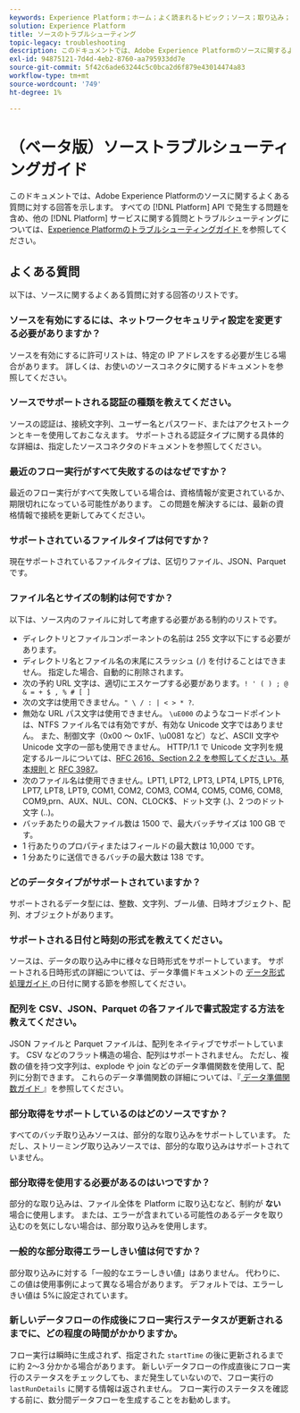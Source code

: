 ```yaml
---
keywords: Experience Platform；ホーム；よく読まれるトピック；ソース；取り込み；トラブルシューティング；ソースのトラブルシューティング；ソース faq;faq；ソースコネクタ；ソースコネクタ；ソースコネクタ faq；ソースコネクタ；ソースコネクタのトラブルシューティング；
solution: Experience Platform
title: ソースのトラブルシューティング
topic-legacy: troubleshooting
description: このドキュメントでは、Adobe Experience Platformのソースに関するよくある質問に対する回答を示します。
exl-id: 94875121-7d4d-4eb2-8760-aa795933dd7e
source-git-commit: 5f42c6ade63244c5c0bca2d6f879e43014474a83
workflow-type: tm+mt
source-wordcount: '749'
ht-degree: 1%

---
```


# （ベータ版）ソーストラブルシューティングガイド

このドキュメントでは、Adobe Experience Platformのソースに関するよくある質問に対する回答を示します。 すべての [!DNL Platform] API で発生する問題を含め、他の [!DNL Platform] サービスに関する質問とトラブルシューティングについては、[Experience Platformのトラブルシューティングガイド ](../landing/troubleshooting.md) を参照してください。

## よくある質問

以下は、ソースに関するよくある質問に対する回答のリストです。

### ソースを有効にするには、ネットワークセキュリティ設定を変更する必要がありますか？

ソースを有効にするに許可リストは、特定の IP アドレスをする必要が生じる場合があります。 詳しくは、お使いのソースコネクタに関するドキュメントを参照してください。

### ソースでサポートされる認証の種類を教えてください。

ソースの認証は、接続文字列、ユーザー名とパスワード、またはアクセストークンとキーを使用しておこなえます。 サポートされる認証タイプに関する具体的な詳細は、指定したソースコネクタのドキュメントを参照してください。

### 最近のフロー実行がすべて失敗するのはなぜですか？

最近のフロー実行がすべて失敗している場合は、資格情報が変更されているか、期限切れになっている可能性があります。 この問題を解決するには、最新の資格情報で接続を更新してみてください。

### サポートされているファイルタイプは何ですか？

現在サポートされているファイルタイプは、区切りファイル、JSON、Parquet です。

### ファイル名とサイズの制約は何ですか？

以下は、ソース内のファイルに対して考慮する必要がある制約のリストです。

- ディレクトリとファイルコンポーネントの名前は 255 文字以下にする必要があります。
- ディレクトリ名とファイル名の末尾にスラッシュ (`/`) を付けることはできません。 指定した場合、自動的に削除されます。
- 次の予約 URL 文字は、適切にエスケープする必要があります。`! ' ( ) ; @ & = + $ , % # [ ]`
- 次の文字は使用できません。`" \ / : | < > * ?`.
- 無効な URL パス文字は使用できません。 `\uE000` のようなコードポイントは、NTFS ファイル名では有効ですが、有効な Unicode 文字ではありません。 また、制御文字（0x00 ～ 0x1F、\u0081 など）など、ASCII 文字や Unicode 文字の一部も使用できません。 HTTP/1.1 で Unicode 文字列を規定するルールについては、[RFC 2616、Section 2.2 を参照してください。基本規則 ](https://www.ietf.org/rfc/rfc2616.txt) と [RFC 3987](https://www.ietf.org/rfc/rfc3987.txt)。
- 次のファイル名は使用できません。LPT1, LPT2, LPT3, LPT4, LPT5, LPT6, LPT7, LPT8, LPT9, COM1, COM2, COM3, COM4, COM5, COM6, COM8, COM9,prn、AUX、NUL、CON、CLOCK$、ドット文字 (.)、2 つのドット文字 (..)。
- バッチあたりの最大ファイル数は 1500 で、最大バッチサイズは 100 GB です。
- 1 行あたりのプロパティまたはフィールドの最大数は 10,000 です。
- 1 分あたりに送信できるバッチの最大数は 138 です。

### どのデータタイプがサポートされていますか？

サポートされるデータ型には、整数、文字列、ブール値、日時オブジェクト、配列、オブジェクトがあります。

### サポートされる日付と時刻の形式を教えてください。

ソースは、データの取り込み中に様々な日時形式をサポートしています。 サポートされる日時形式の詳細については、データ準備ドキュメントの [ データ形式処理ガイド ](../data-prep/data-handling.md#dates) の日付に関する節を参照してください。

### 配列を CSV、JSON、Parquet の各ファイルで書式設定する方法を教えてください。

JSON ファイルと Parquet ファイルは、配列をネイティブでサポートしています。 CSV などのフラット構造の場合、配列はサポートされません。 ただし、複数の値を持つ文字列は、explode や join などのデータ準備関数を使用して、配列に分割できます。 これらのデータ準備関数の詳細については、『[ データ準備関数ガイド ](../data-prep/functions.md#string)』を参照してください。

### 部分取得をサポートしているのはどのソースですか？

すべてのバッチ取り込みソースは、部分的な取り込みをサポートしています。 ただし、ストリーミング取り込みソースでは、部分的な取り込みはサポートされていません。

### 部分取得を使用する必要があるのはいつですか？

部分的な取り込みは、ファイル全体を Platform に取り込むなど、制約が **ない** 場合に使用します。 または、エラーが含まれている可能性のあるデータを取り込むのを気にしない場合は、部分取り込みを使用します。

### 一般的な部分取得エラーしきい値は何ですか？

部分取り込みに対する「一般的なエラーしきい値」はありません。 代わりに、この値は使用事例によって異なる場合があります。 デフォルトでは、エラーしきい値は 5%に設定されています。

### 新しいデータフローの作成後にフロー実行ステータスが更新されるまでに、どの程度の時間がかかりますか。

フロー実行は瞬時に生成されず、指定された `startTime` の後に更新されるまでに約 2～3 分かかる場合があります。 新しいデータフローの作成直後にフロー実行のステータスをチェックしても、まだ発生していないので、フロー実行の `lastRunDetails` に関する情報は返されません。 フロー実行のステータスを確認する前に、数分間データフローを生成することをお勧めします。